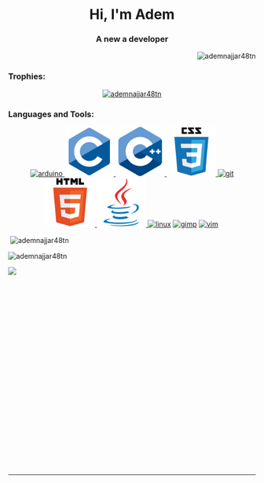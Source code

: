 <h1 align="center">Hi, I'm Adem</h1>
<h3 align="center">A new a developer</h3>

<p align="right"> <img width="135" src="https://komarev.com/ghpvc/?username=ademnajjar48tn&label=Profile%20views&color=1c71d8&style=plastic" alt="ademnajjar48tn" /> </p>
<h3>Trophies:</h3>
<p align="center"> <a href="https://github.com/ryo-ma/github-profile-trophy"><img src="https://github-profile-trophy.vercel.app/?username=ademnajjar48tn" alt="ademnajjar48tn" /></a> </p>

<h3 align="left">Languages and Tools:</h3>
<p align="center"> <a href="https://www.arduino.cc/" target="_blank" rel="noreferrer"> <img src="https://cdn.worldvectorlogo.com/logos/arduino-1.svg" alt="arduino" width="100" height="100"/> </a> <a href="https://www.cprogramming.com/" target="_blank" rel="noreferrer"> <img src="https://raw.githubusercontent.com/devicons/devicon/master/icons/c/c-original.svg" alt="c" width="100" height="100"/> </a> <a href="https://www.w3schools.com/cpp/" target="_blank" rel="noreferrer"> <img src="https://raw.githubusercontent.com/devicons/devicon/master/icons/cplusplus/cplusplus-original.svg" alt="cplusplus" width="100" height="100"/> </a> <a href="https://www.w3schools.com/css/" target="_blank" rel="noreferrer"> <img src="https://raw.githubusercontent.com/devicons/devicon/master/icons/css3/css3-original-wordmark.svg" alt="css3" width="100" height="100"/> </a> <a href="https://git-scm.com/" target="_blank" rel="noreferrer"> <img src="https://www.vectorlogo.zone/logos/git-scm/git-scm-icon.svg" alt="git" width="100" height="100"/> </a> <a href="https://www.w3.org/html/" target="_blank" rel="noreferrer"> <img src="https://raw.githubusercontent.com/devicons/devicon/master/icons/html5/html5-original-wordmark.svg" alt="html5" width="100" height="100"/> </a> <a href="https://www.java.com" target="_blank" rel="noreferrer"> <img src="https://raw.githubusercontent.com/devicons/devicon/master/icons/java/java-original.svg" alt="java" width="100" height="100"/> </a> <a href="https://www.linux.org/" target="_blank" rel="noreferrer"> <img alt="linux" width="100" height="100"/></a> <a href="https://www.gimp.org/" target="_blank" rel="noreferrer"> <img alt="gimp" width="100" height="100"></a> <a href="https://www.vim.org/" target="_blank" rel="noreferrer"><img src="https://upload.wikimedia.org/wikipedia/commons/thumb/9/9f/Vimlogo.svg/1024px-Vimlogo.svg.png" alt="vim" width="100" height="100"></a></p>

<p align="left">&nbsp;<img align="center" src="https://github-readme-stats.vercel.app/api?username=ademnajjar48tn&show_icons=true&theme=darcula&locale=en" alt="ademnajjar48tn" /></p>

<p align="left"><img align="center" src="https://github-readme-streak-stats.herokuapp.com/?user=ademnajjar48tn&theme=dark" alt="ademnajjar48tn" /></p>
<img width="400" align="left" src="https://github-readme-stats.vercel.app/api/top-langs/?username=ademnajjar48tn&theme=dark&layout=pie"/>
<br>
<br>
<br>
<br>
<br>
<br><br>
<br>
<br>
<br>
<br>
<br><br>
<br>
<br>
<br>
<br>
<br><br>
<br>
<br>
<br>
<br>
<br>
<hr>
